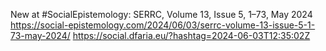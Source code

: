 New at #SocialEpistemology: SERRC, Volume 13, Issue 5, 1–73, May 2024 https://social-epistemology.com/2024/06/03/serrc-volume-13-issue-5-1-73-may-2024/ https://social.dfaria.eu/?hashtag=2024-06-03T12:35:02Z
